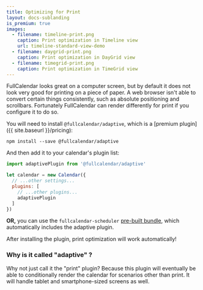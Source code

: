 ```yaml
---
title: Optimizing for Print
layout: docs-sublanding
is_premium: true
images:
  - filename: timeline-print.png
    caption: Print optimization in Timeline view
    url: timeline-standard-view-demo
  - filename: daygrid-print.png
    caption: Print optimization in DayGrid view
  - filename: timegrid-print.png
    caption: Print optimization in TimeGrid view
---
```


FullCalendar looks great on a computer screen, but by default it does not look very good for printing on a piece of paper. A web browser isn't able to convert certain things consistently, such as absolute positioning and scrollbars. Fortunately FullCalendar can render differently for print if you configure it to do so.

You will need to install `@fullcalendar/adaptive`, which is a [premium plugin]({{ site.baseurl }}/pricing):

```
npm install --save @fullcalendar/adaptive
```

And then add it to your calendar's plugin list:

```js
import adaptivePlugin from '@fullcalendar/adaptive'

let calendar = new Calendar({
  // ...other settings...
  plugins: [
    // ...other plugins...
    adaptivePlugin
  ]
})
```

**OR,** you can use the `fullcalendar-scheduler` [pre-built bundle](getting-started#pre-built-bundles), which automatically includes the adaptive plugin.

After installing the plugin, print optimization will work automatically!


### Why is it called "adaptive" ?

Why not just call it the "print" plugin? Because this plugin will eventually be able to conditionally render the calendar for scenarios other than print. It will handle tablet and smartphone-sized screens as well.
